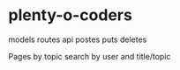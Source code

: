 # plenty-o-coders

models
routes
api postes puts deletes

Pages by topic
search by user and title/topic
